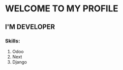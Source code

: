 
  <h1>WELCOME TO MY PROFILE</h1>
  <h2>I'M DEVELOPER</h2>
  <h3>Skills:</h3>
  <ol>
    <li>Odoo</li>
    <li>Next</li>
    <li>Django</li>
  </ol>
<!--
**surlit/surlit** is a ✨ _special_ ✨ repository because its `README.md` (this file) appears on your GitHub profile.

Here are some ideas to get you started:

- 🔭 I’m currently working on ...
- 🌱 I’m currently learning ...
- 👯 I’m looking to collaborate on ...
- 🤔 I’m looking for help with ...
- 💬 Ask me about ...
- 📫 How to reach me: ...
- 😄 Pronouns: ...
- ⚡ Fun fact: ...
-->
